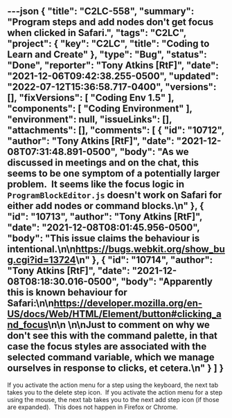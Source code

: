 ---json
{
  "title": "C2LC-558",
  "summary": "Program steps and add nodes don't get focus when clicked in Safari.",
  "tags": "C2LC",
  "project": {
    "key": "C2LC",
    "title": "Coding to Learn and Create"
  },
  "type": "Bug",
  "status": "Done",
  "reporter": "Tony Atkins [RtF]",
  "date": "2021-12-06T09:42:38.255-0500",
  "updated": "2022-07-12T15:36:58.717-0400",
  "versions": [],
  "fixVersions": [
    "Coding Env 1.5"
  ],
  "components": [
    "Coding Environment"
  ],
  "environment": null,
  "issueLinks": [],
  "attachments": [],
  "comments": [
    {
      "id": "10712",
      "author": "Tony Atkins [RtF]",
      "date": "2021-12-08T07:31:48.891-0500",
      "body": "As we discussed in meetings and on the chat, this seems to be one symptom of a potentially larger problem.  It seems like the focus logic in `ProgramBlockEditor.js` doesn't work on Safari for either add nodes or command blocks.\n"
    },
    {
      "id": "10713",
      "author": "Tony Atkins [RtF]",
      "date": "2021-12-08T08:01:45.956-0500",
      "body": "This issue claims the behaviour is intentional.\n\n<https://bugs.webkit.org/show_bug.cgi?id=13724>\n"
    },
    {
      "id": "10714",
      "author": "Tony Atkins [RtF]",
      "date": "2021-12-08T08:18:30.016-0500",
      "body": "Apparently this is known behaviour for Safari:\n\n<https://developer.mozilla.org/en-US/docs/Web/HTML/Element/button#clicking_and_focus>\n\n \n\nJust to comment on why we don't see this with the command palette, in that case the focus styles are associated with the selected command variable, which we manage ourselves in response to clicks, et cetera.\n"
    }
  ]
}
---
If you activate the action menu for a step using the keyboard, the next tab takes you to the delete step icon.  If you activate the action menu for a step using the mouse, the next tab takes you to the next add step icon (if those are expanded).  This does not happen in Firefox or Chrome.

        